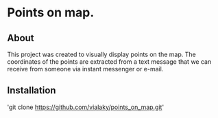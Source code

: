 # Points on map.

## About

This project was created to visually display points on the map. The coordinates of the points are extracted from a text message that we can receive from someone via instant messenger or e-mail.

## Installation

'git clone https://github.com/vialaky/points_on_map.git'

